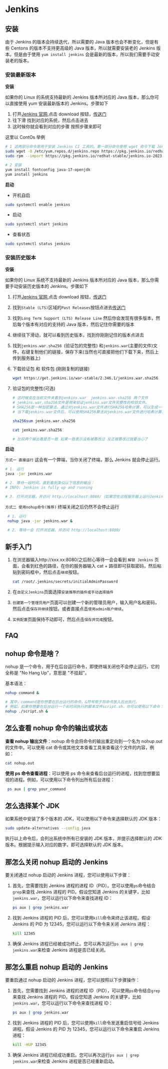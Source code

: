 # Jenkins

## 安装

由于 Jenkins 的版本会持续迭代，所以需要的 Java 版本也会不断变化，但是有些 Centons 的版本不支持更高级的 Java 版本，所以就需要安装老的 Jenkins 版本。但是由于使用 `yum install jenkins` 会是最新的版本，所以我们需要手动安装老的版本。

### 安装最新版本

**安装**

如果你的 Linux 的系统支持最新的 Jenkins 版本所对应的 Java 版本，那么你可以直接使用 yum 安装最新版本的 Jenkins。步骤如下

1. 打开[Jenkins 官网](https://www.jenkins.io/),点击 download 按钮，[传送门](https://www.jenkins.io/download/)
2. 往下滑 找到对应的系统，然后点击进去
3. 这时候你就会看到对应的步骤 按照步骤来即可

这里以 ContOs 举例

```bash
# 1 这两部分命令是用于安装 Jenkins CI 工具的。第一部分命令使用 wget 命令下载 Jenkins 的仓库配置文件 jenkins.repo 到 /etc/yum.repos.d/ 目录下，以便系统可以通过 yum 包管理器安装 Jenkins。第二部分命令使用 rpm 命令导入 Jenkins 的 GPG 密钥，以确保下载的 Jenkins 软件包是经过验证的。这两个步骤是安装 Jenkins CI 工具的前提步骤。
sudo wget -O /etc/yum.repos.d/jenkins.repo https://pkg.jenkins.io/redhat-stable/jenkins.repo
sudo rpm --import https://pkg.jenkins.io/redhat-stable/jenkins.io-2023.key

# 2 安装
yum install fontconfig java-17-openjdk
yum install jenkins

```

**启动**

- 开机自启

```bash
sudo systemctl enable jenkins
```

- 启动

```bash
sudo systemctl start jenkins
```

- 查看状态

```bash
sudo systemctl status jenkins
```

### 安装历史版本

**安装**

如果你的 Linux 系统不支持最新的 Jenkins 版本所对应的 Java 版本，那么你需要手动安装历史版本的 Jenkins。步骤如下

1. 打开[Jenkins 官网](https://www.jenkins.io/),点击 download 按钮，[传送门](https://www.jenkins.io/download/)
2. 找到`Stable (LTS)`区域的`Past Releases`按钮点进去[传送门](https://get.jenkins.io/war-stable/)
3. 找到`Long Term Support (LTS) Release Line` 然后你会发现有很多版本，然后每个版本有对应的支持的 Java 版本，然后记住你需要的版本
4. 继续往下滑动，就可以看到历史版本，找到你刚刚记住的版本点进去
5. 找到`jenkins.war.sha256 `(验证包的完整性) 和`jenkins.war`(主要的文件)文件，右键复制他们的链接，保存下来(当然也可直接把他们下载下来，然后上传到服务器上)
6. 下载验证包 和 软件包 (刚刚复制的链接)

   ```bash
   wget https://get.jenkins.io/war-stable/2.346.1/jenkins.war.sha256  https://get.jenkins.io/war-stable/2.346.1/jenkins.war
   ```

7. 验证包的完整性(可选)

   ```bash
   # 这时候会在当前文件夹看到jenkins.war  jenkins.war.sha256 两个文件
   # jenkins.war.sha256文件是用来验证jenkins.war文件完整性的校验文件。
   # SHA256是一种加密算法，通过对jenkins.war文件进行SHA256哈希计算，可以生成一个固定长度的校验值。这个校验值会保存在jenkins.war.sha256文件中。
   # 当下载jenkins.war文件后，可以使用SHA256算法对jenkins.war文件进行哈希计算，然后与jenkins.war.sha256文件中的校验值进行比对，以确保jenkins.war文件在传输过程中没有被篡改或损坏。这样可以保证jenkins.war文件的完整性和安全性。

   sha256sum jenkins.war.sha256

   cat jenkins.war.sha256

   # 比较两个输出看是否一致 如果一致表示没有被篡改过 反正被篡改过就要当心了
   ```

**启动**

`方式一 直接运行` 这会有一个弊端，当你关闭了终端，那么 Jenkins 就会停止运行。

```bash
# 1. 运行
java -jar jenkins.war

# 2. 等待一段时间，直到看到类似以下信息的输出：
# INFO: Jenkins is fully up and running

# 3. 打开浏览器，并访问 http://localhost:8080/（如果您在远程服务器上运行Jenkins，则将localhost替换为服务器的IP地址）。
```

`方式二 使用nohup命令(推荐)` 终端关闭之后仍然不会停止运行

```bash
 # 1. 运行
 nohup java -jar jenkins.war &

 # 2. 等待一会 打开浏览器，并访问 http://localhost:8080/
```

## 新手入门

1. 在浏览器输入http://xxx.xx:8080/之后耐心等待一会会看到 `解锁 Jenkins` 页面，会看到红色的路径，在你的服务器输入 cat + 路径即可获取密码，然后粘贴到密码框中，然后点击`继续`按钮。

   ```bash
   cat /root/.jenkins/secrets/initialAdminPassword
   ```

2. 在`自定义Jenkins`页面选择`安装推荐的插件或手动选择插件`
3. `创建第一个管理员用户`页面可以创建一个新的管理员用户，输入用户名和密码，然后点击`保存并继续`按钮。或者直接点击`使用admin账户继续`。
4. `实例配置`页面保持不动即可，然后点击`保存并完成`按钮。

## FAQ

## nohup 命令是啥？

nohup 是一个命令，用于在后台运行命令，即使终端关闭也不会停止运行。它的全称是 "No Hang Up"，意思是 "不挂起"。

基本语法：

```bash
nohup command &

# 其中，command是你想要在后台运行的命令。&符号用于将命令放入后台执行。
# 例如，如果你想要在后台运行一个长时间执行的脚本文件script.sh，你可以使用以下命令：
nohup ./script.sh &
```

## 怎么查看 nohup 命令的输出或状态

**查看 nohup 输出文件**：nohup 命令会将命令的输出重定向到一个名为 nohup.out 的文件中。可以使用 cat 命令或其他文本查看工具来查看这个文件的内容，例如：

```bash
cat nohup.out
```

**使用 ps 命令查看进程**：可以使用 ps 命令来查看后台运行的进程，找到您想要监视的进程。例如，可以使用以下命令列出所有后台进程：

```bash
 ps aux | grep your_command
```

## 怎么选择某个 JDK

如果系统中安装了多个版本的 JDK，可以使用以下命令来选择默认的 JDK 版本：

```bash
sudo update-alternatives --config java
```

执行以上命令后，会列出系统中所有已安装的 JDK 版本，并提示选择默认的 JDK 版本。根据提示输入对应的数字，即可选择默认的 JDK 版本。

## 那怎么关闭 nohup 启动的 Jenkins

要关闭通过 nohup 启动的 Jenkins 进程，您可以使用以下步骤：

1. 首先，您需要找到 Jenkins 进程的进程 ID（PID）。您可以使用`ps`命令结合`grep`来查找 Jenkins 进程的 PID。假设您知道 Jenkins 的关键字，比如`jenkins.war`，您可以运行以下命令来查找进程 ID：

   ```bash
   ps aux | grep jenkins.war
   ```

2. 找到 Jenkins 进程的 PID 后，您可以使用`kill`命令来终止该进程。假设 Jenkins 的 PID 为 12345，您可以运行以下命令来关闭 Jenkins 进程：

   ```bash
   kill 12345
   ```

3. 确保 Jenkins 进程已经被成功终止。您可以再次运行`ps aux | grep jenkins.war`来检查 Jenkins 进程是否已经关闭。

## 那怎么重启 nohup 启动的 Jenkins

要重启通过 nohup 启动的 Jenkins 进程，您可以按照以下步骤操作：

1. 首先，您需要找到 Jenkins 进程的进程 ID（PID），可以使用`ps`命令结合`grep`来查找 Jenkins 进程的 PID。假设您知道 Jenkins 的关键字，比如`jenkins.war`，您可以运行以下命令来查找进程 ID：

   ```bash
   ps aux | grep jenkins.war
   ```

2. 找到 Jenkins 进程的 PID 后，您可以使用`kill`命令发送重启信号给 Jenkins 进程。假设 Jenkins 的 PID 为 12345，您可以运行以下命令来重启 Jenkins 进程：

   ```bash
   kill -HUP 12345
   ```

3. 确保 Jenkins 进程已经成功重启。您可以再次运行`ps aux | grep jenkins.war`来检查 Jenkins 进程是否已经重新启动。
